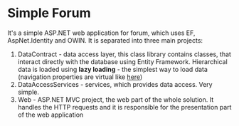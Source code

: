 # Simple Forum
It's a simple ASP.NET web application for forum, which uses EF, AspNet.Identity and OWIN.
It is separated into three main projects:
1. DataContract - data access layer, this class library contains classes, that interact directly with the database using Entity Framework. 
Hierarchical data is loaded using __lazy loading__ - the simplest way to load data (navigation properties are virtual like [here](https://github.com/StruninIhor/SimpleForum/blob/test/DataContract/Models/Forum.cs#L13))
2. DataAccessServices - services, which provides data access. Very simple.
3. Web - ASP.NET MVC project, the web part of the whole solution. It handles the HTTP requests and it is responsible for the presentation part of the web application
